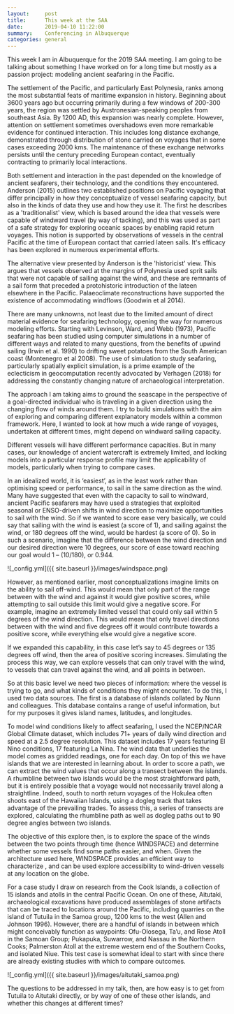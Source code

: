 ```yaml
---
layout:     post
title:      This week at the SAA
date:       2019-04-10 11:22:00
summary:    Conferencing in Albuquerque
categories: general
---
```


This week I am in Albuquerque for the 2019 SAA meeting. I am going to be talking about something I have worked on for a long time but mostly as a passion project: modeling ancient seafaring in the Pacific. 

The settlement of the Pacific, and particularly East Polynesia, ranks among the most substantial feats of maritime expansion in history. Beginning about 3600 years ago but occurring primarily during a few windows of 200-300 years, the region was settled by Austronesian-speaking peoples from southeast Asia. By 1200 AD, this expansion was nearly complete. However, attention on settlement sometimes overshadows even more remarkable evidence for continued interaction. This includes long distance exchange, demonstrated through distribution of stone carried on voyages that in some cases exceeding 2000 kms. The maintenance of these exchange networks persists until the century preceding European contact, eventually contracting to primarily local interactions.

Both settlement and interaction in the past depended on the knowledge of ancient seafarers, their technology, and the conditions they encountered. Anderson (2015) outlines two established positions on Pacific voyaging that differ principally in how they conceptualize of vessel seafaring capacity, but also in the kinds of data they use and how they use it. The first he describes as a 'traditionalist' view, which is based around the idea that vessels were capable of windward travel (by way of tacking), and this was used as part of a safe strategy for exploring oceanic spaces by enabling rapid return voyages. This notion is supported by observations of vessels in the central Pacific at the time of European contact that carried lateen sails. It's efficacy has been explored in numerous experimental efforts.

The alternative view presented by Anderson is the 'historicist' view. This argues that vessels observed at the margins of Polynesia used sprit sails that were not capable of sailing against the wind,  and these are remnants of a sail form that preceded a protohistoric introduction of the lateen elsewhere in the Pacific. Palaeoclimate reconstructions have supported the existence of accommodating windflows (Goodwin et al 2014).

There are many unknowns, not least due to the limited amount of direct material evidence for seafaring technology, opening the way for numerous modeling efforts. Starting with Levinson, Ward, and Webb (1973), Pacific seafaring has been studied using computer simulations in a number of different ways and related to many questions, from the benefits of upwind sailing (Irwin et al. 1990) to drifting sweet potatoes from the South American coast (Montenegro et al 2008). The use of simulation to study seafaring, particularly spatially explicit simulation, is a prime example of the eclecticism in geocomputation recently advocated by Verhagen (2018) for addressing the constantly changing nature of archaeological interpretation. 

The approach I am taking aims to ground the seascape in the perspective of a goal-directed individual who is traveling in a given direction using the changing flow of winds around them. I try to build simulations with the aim of exploring and comparing different explanatory models within a common framework. Here, I wanted to look at how much a wide range of voyages, undertaken at different times, might depend on windward sailing capacity. 

Different vessels will have different performance capacities. But in many cases, our knowledge of ancient watercraft is extremely limited, and locking models into a particular response profile may limit the applicability of models, particularly when trying to compare cases.

In an idealized world, it is ‘easiest’, as in the least work rather than optimising speed or performance, to sail in the same direction as the wind. Many have suggested that even with the capacity to sail to windward, ancient Pacific seafarers may have used a strategies that exploited seasonal or ENSO-driven shifts in wind direction to maximize opportunities to sail with the wind. So if we wanted to score ease very basically, we could say that sailing with the wind is easiest (a score of 1), and sailing against the wind, or 180 degrees off the wind, would be hardest (a score of 0). So in such a scenario, imagine that the difference between the wind direction and our desired direction were 10 degrees, our score of ease toward reaching our goal would 1 – (10/180), or 0.944. 

![_config.yml]({{ site.baseurl }}/images/windspace.png)

However, as mentioned earlier, most conceptualizations imagine limits on the ability to sail off-wind. This would mean that only part of the range between with the wind and against it would give positive scores, while attempting to sail outside this limit would give a negative score. For example, imagine an extremely limited vessel that could only sail within 5 degrees of the wind direction. This would mean that only travel directions between with the wind and five degrees off it would contribute towards a positive score, while everything else would give a negative score.

If we expanded this capability, in this case let’s say to 45 degrees or 135 degrees off wind, then the area of positive scoring increases. Simulating the process this way, we can explore vessels that can only travel with the wind, to vessels that can travel against the wind, and all points in between. 

So at this basic level we need two pieces of information: where the vessel is trying to go, and what kinds of conditions they might encounter. To do this, I used two data sources. The first is a database of islands collated by Nunn and colleagues. This database contains a range of useful information, but for my purposes it gives island names, latitudes, and longitudes.

To model wind conditions likely to affect seafaring, I used the NCEP/NCAR Global Climate dataset, which includes 71+ years of daily wind direction and speed at a 2.5 degree resolution. This dataset includes 17 years featuring El Nino conditions, 17 featuring La Nina.
The wind data that underlies the model comes as gridded readings, one for each day. On top of this we have islands that we are interested in learning about. In order to score a path, we can extract the wind values that occur along a transect between the islands.
A rhumbline between two islands would be the most straightforward path, but it is entirely possible that a voyage would not necessarily travel along a straightline. Indeed, south to north return voyages of the Hokulea often shoots east of the Hawaiian Islands, using a dogleg track that takes advantage of the prevailing trades. To assess this, a series of transects are explored, calculating the rhumbline path as well as dogleg paths out to 90 degree angles between two islands.

The objective of this explore then, is to explore the space of the winds between the two points through time (hence WINDSPACE) and determine whether some vessels find some paths easier, and when. Given the architecture used here, WINDSPACE provides an efficient way to characterize , and can be used explore accessibility to wind-driven vessels at any location on the globe. 

For a case study I draw on research from the Cook Islands, a collection of 15 islands and atolls in the central Pacific Ocean. On one of these, Aitutaki, archaeological excavations have produced assemblages of stone artifacts that can be traced to locations around the Pacific, including quarries on the island of Tutuila in the Samoa group, 1200 kms to the west (Allen and Johnson 1996). However, there are a handful of islands in between which might conceivably function as waypoints: Ofu-Olosega, Ta’u, and Rose Atoll in the Samoan Group; Pukapuka, Suwarrow, and Nassau in the Northern Cooks; Palmerston Atoll at the extreme western end of the Southern Cooks, and isolated Niue. This test case is somewhat ideal to start with since there are already existing studies with which to compare outcomes.

![_config.yml]({{ site.baseurl }}/images/aitutaki_samoa.png)

The questions to be addressed in my talk, then, are how easy is to get from Tutuila to Aitutaki directly, or by way of one of these other islands, and whether this changes at different times? 





